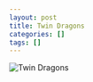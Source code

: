 ```yaml
---
layout: post
title: Twin Dragons
categories: []
tags: []
---
```

![Twin Dragons](https://m.media-amazon.com/images/M/MV5BZmRkMWE3MDgtNzY1ZS00YjRhLTk4M2ItZTcyMTQ4NGJkODc1L2ltYWdlXkEyXkFqcGdeQXVyNjQ2MjQ5NzM@._V1.jpg)

